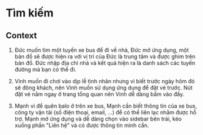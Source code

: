 # Tìm kiếm

## Context

1. Đức muốn tìm một tuyến xe bus để đi về nhà, Đức mở ứng dụng, một bản đồ sẽ được hiện ra với vị trí của Đức là trung tâm và được ghim trên bản đồ. Đức nhập địa chỉ nhà và kết quả hiện ra là danh sách các tuyến đường mà bạn có thể đi.

2. Vinh muốn đi chơi vào dịp lễ tình nhân nhưng vì biết trước ngày hôm đó sẽ đông khách, nên Vinh muốn sử dụng ứng dụng để đặt vé trước.
Nút đặt vé nằm ngay ở trang tổng quan nên Vinh dễ dàng bấm vào đấy.

3. Mạnh vì để quên balo ở trên xe bus, Mạnh cần biết thông tin của xe bus, công ty vận tải (số điện thoại, email, ...) để có thể liên lạc nhằm được hỗ trợ. Mạnh mở ứng dụng và dễ dàng chọn vào sidebar bên trái, kéo xuống phần "Liên hệ" và có được thông tin mình cần.
